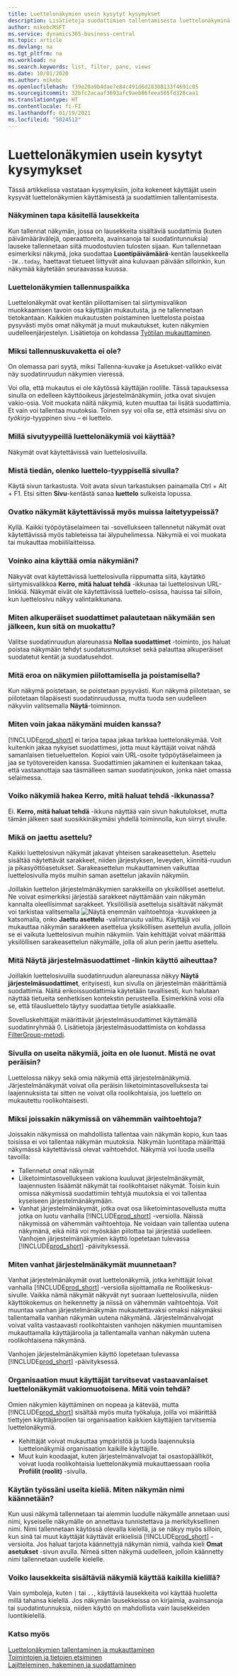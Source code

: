 ```yaml
---
title: Luettelonäkymien usein kysytyt kysymykset
description: Lisätietoja suodattimien tallentamisesta luettelonäkyminä.
author: mikebcMSFT
ms.service: dynamics365-business-central
ms.topic: article
ms.devlang: na
ms.tgt_pltfrm: na
ms.workload: na
ms.search.keywords: list, filter, pane, views
ms.date: 10/01/2020
ms.author: mikebc
ms.openlocfilehash: f39e20a9b4dae7e84c491d6d28308133f4691c05
ms.sourcegitcommit: 32bfc2acaaf3693afc9aeb86feea505fd328caa1
ms.translationtype: HT
ms.contentlocale: fi-FI
ms.lasthandoff: 01/19/2021
ms.locfileid: "5024512"
---
```

# <a name="list-views-faq"></a>Luettelonäkymien usein kysytyt kysymykset
Tässä artikkelissa vastataan kysymyksiin, joita kokeneet käyttäjät usein kysyvät luettelonäkymien käyttämisestä ja suodattimien tallentamisesta.  

### <a name="how-do-views-handle-expressions"></a>Näkyminen tapa käsitellä lausekkeita

Kun tallennat näkymän, jossa on lausekkeita sisältäviä suodattimia (kuten päivämäärävälejä, operaattoreita, avainsanoja tai suodatintunnuksia) lauseke tallennetaan siitä muodostuvien tulosten sijaan. Kun tallennetaan esimerkiksi näkymä, joka suodattaa **Luontipäivämäärä**-kentän lausekkeella `-1W..today`, haettavat tietueet liittyvät aina kuluvaan päivään silloinkin, kun näkymää käytetään seuraavassa kuussa.

### <a name="where-are-list-views-saved"></a>Luettelonäkymien tallennuspaikka

Luettelonäkymät ovat kentän piilottamisen tai siirtymisvalikon muokkaamisen tavoin osa käyttäjän mukautusta, ja ne tallennetaan tietokantaan. Kaikkien mukautusten poistaminen luettelosta poistaa pysyvästi myös omat näkymät ja muut mukautukset, kuten näkymien uudelleenjärjestelyn. Lisätietoja on kohdassa [Työtilan mukauttaminen](ui-personalization-user.md).

### <a name="why-dont-i-have-a-save-icon"></a><a name="save"></a>Miksi tallennuskuvaketta ei ole?

On olemassa pari syytä, miksi Tallenna-kuvake ja Asetukset-valikko eivät näy suodatinruudun näkymien vieressä.

Voi olla, että mukautus ei ole käytössä käyttäjän roolille. Tässä tapauksessa sinulla on edelleen käyttöoikeus järjestelmänäkymiin, jotka ovat sivujen vakio-osia. Voit muokata näitä näkymiä, kuten muuttaa tai lisätä suodattimia. Et vain voi tallentaa muutoksia. Toinen syy voi olla se, että etsimäsi sivu on *työkirja*-tyyppinen sivu – ei luettelo.

### <a name="on-which-page-types-can-i-use-list-views"></a>Millä sivutyypeillä luettelonäkymiä voi käyttää?

Näkymät ovat käytettävissä vain luettelosivuilla.

### <a name="how-do-i-know-whether-im-on-list-type-page"></a>Mistä tiedän, olenko luettelo-tyyppisellä sivulla?

Käytä sivun tarkastusta. Voit avata sivun tarkastuksen painamalla Ctrl + Alt + F1. Etsi sitten **Sivu**-kentästä sanaa **luettelo** sulkeista lopussa.

### <a name="are-views-also-available-on-other-form-factors"></a>Ovatko näkymät käytettävissä myös muissa laitetyypeissä?

Kyllä. Kaikki työpöytäselaimeen tai -sovellukseen tallennetut näkymät ovat käytettävissä myös tableteissa tai älypuhelimessa. Näkymiä ei voi muokata tai mukauttaa mobiililaitteissa.

### <a name="are-my-personal-views-always-accessible"></a>Voinko aina käyttää omia näkymiäni?

Näkyvät ovat käytettävissä luettelosivulla riippumatta siitä, käytätkö siirtymisvalikkoa **Kerro, mitä haluat tehdä** -ikkunaa tai luettelosivun URL-linkkiä. Näkymät eivät ole käytettävissä luettelo-osissa, hauissa tai silloin, kun luettelosivu näkyy valintaikkunana.

### <a name="how-do-i-return-a-view-to-its-original-filters-after-modifying-them"></a>Miten alkuperäiset suodattimet palautetaan näkymään sen jälkeen, kun sitä on muokattu?

Valitse suodatinruudun alareunassa **Nollaa suodattimet** -toiminto, jos haluat poistaa näkymään tehdyt suodatusmuutokset sekä palauttaa alkuperäiset suodatetut kentät ja suodatusehdot.

### <a name="what-is-the-difference-between-hiding-and-removing-views"></a>Mitä eroa on näkymien piilottamisella ja poistamisella?

Kun näkymä poistetaan, se poistetaan pysyvästi. Kun näkymä piilotetaan, se piilotetaan tilapäisesti suodatinruudussa, mutta tuoda sen uudelleen näkyviin valitsemalla **Näytä**-toiminnon.

### <a name="how-can-i-share-my-views-with-others"></a>Miten voin jakaa näkymäni muiden kanssa?

[!INCLUDE[prod_short](includes/prod_short.md)] ei tarjoa tapaa jakaa tarkkaa luettelonäkymää. Voit kuitenkin jakaa nykyiset suodattimesi, jotta muut käyttäjät voivat nähdä samanlaisen tietueluettelon. Kopioi vain URL-osoite työpöytäselaimeen ja jaa se työtovereiden kanssa. Suodattimien jakaminen ei kuitenkaan takaa, että vastaanottaja saa täsmälleen saman suodatinjoukon, jonka näet omassa selaimessa.

### <a name="can-i-search-for-views-in-the-tell-me-window"></a>Voiko näkymiä hakea Kerro, mitä haluat tehdä -ikkunassa?

Ei. **Kerro, mitä haluat tehdä** -ikkuna näyttää vain sivun hakutulokset, mutta tämän jälkeen saat suosikkinäkymäsi yhdellä toiminnolla, kun siirryt sivulle.

### <a name="what-is-shared-layout"></a>Mikä on jaettu asettelu?

Kaikki luettelosivun näkymät jakavat yhteisen sarakeasettelun. Asettelu sisältää näytettävät sarakkeet, niiden järjestyksen, leveyden, kiinnitä-ruudun ja pikasyöttöasetukset. Sarakeasettelun mukauttaminen vaikuttaa luettelosivulla myös muihin saman asettelun jakaviin näkymiin.

Joillakin luettelon järjestelmänäkymien sarakkeilla on yksikölliset asettelut. Ne voivat esimerkiksi järjestää sarakkeet näyttämään vain näkymän kannalta oleellisimmat sarakkeet. Yksilöllisiä asetteluja sisältävät näkymät voi tarkistaa valitsemalla ![Näytä enemmän vaihtoehtoja](media/show-more-options-icon.png "Näytä enemmän vaihtoehtoja") -kuvakkeen ja katsomalla, onko **Jaettu asettelu** -valintaruutu valittu. Käyttäjä voi mukauttaa näkymän sarakkeen asettelua yksiköllisen asettelun avulla, jolloin se ei vaikuta luettelosivun muihin näkymiin. Vain kehittäjät voivat määrittää yksilöllisen sarakeasettelun näkymälle, jolla oli alun perin jaettu asettelu.

### <a name="what-does-the-show-system-filters-link-do"></a>Mitä Näytä järjestelmäsuodattimet -linkin käyttö aiheuttaa?

Joillakin luettelosivuilla suodatinruudun alareunassa näkyy **Näytä järjestelmäsuodattimet**, erityisesti, kun sivulla on järjestelmän määrittämiä suodattimia. Näitä erikoissuodattimia käytetään tavallisesti, kun halutaan näyttää tietueita senhetkisen kontekstin perusteella. Esimerkkinä voisi olla se, että tilausluettelo täytyy suodattaa tietylle asiakkaalle.

Sovelluskehittäjät määrittävät järjestelmäsuodattimet käyttämällä suodatinryhmää 0. Lisätietoja järjestelmäsuodattimista on kohdassa [FilterGroup-metodi](/dynamics365/business-central/dev-itpro/developer/methods-auto/record/record-filtergroup-method).

### <a name="i-see-multiple-views-on-my-page-but-i-didnt-create-them-where-did-they-come-from"></a>Sivulla on useita näkymiä, joita en ole luonut. Mistä ne ovat peräisin?

Luettelossa näkyy sekä omia näkymiä että järjestelmänäkymiä. Järjestelmänäkymät voivat olla peräisin liiketoimintasovelluksesta tai laajennuksista tai sitten ne voivat olla roolikohtaisia, jos luettelo on mukautettu roolikohtaisesti.

### <a name="why-do-some-views-provide-fewer-options"></a>Miksi joissakin näkymissä on vähemmän vaihtoehtoja?

Joissakin näkymissä on mahdollista tallentaa vain näkymän kopio, kun taas toisissa ei voi tallentaa näkymän muutoksia. Näkymän luontitapa määrittää näkymässä käytettävissä olevat vaihtoehdot. Näkymiä voi luoda useilla tavoilla:

- Tallennetut omat näkymät
- Liiketoimintasovellukseen vakiona kuuluvat järjestelmänäkymät, laajennusten lisäämät näkymät tai roolikohtaiset näkymät. Toisin kuin omissa näkymissä suodattimiin tehtyjä muutoksia ei voi tallentaa kyseiseen järjestelmänäkymään.
- Vanhat järjestelmänäkymät, jotka ovat osa liiketoimintasovellusta mutta jotka on luotu vanhalla [!INCLUDE[prod_short](includes/prod_short.md)] -versiolla. Näissä näkymissä on vähemmän vaihtoehtoja. Ne voidaan vain tallentaa uutena näkymänä, eikä niitä voi myöskään piilottaa tai järjestää uudelleen. Vanhojen järjestelmänäkymien käyttö lopetetaan tulevassa [!INCLUDE[prod_short](includes/prod_short.md)] -päivityksessä.

### <a name="how-do-i-convert-legacy-system-views"></a>Miten vanhat järjestelmänäkymät muunnetaan?

Vanhat järjestelmänäkymät ovat luettelonäkymiä, jotka kehittäjät loivat vanhalla [!INCLUDE[prod_short](includes/prod_short.md)] -versiolla sijoittamalla ne Roolikeskus-sivulle. Vaikka nämä näkymät näkyvät nyt suoraan luettelosivulla, niiden käyttökokemus on heikennetty ja niissä on vähemmän vaihtoehtoja. Voit muuntaa vanhan järjestelmänäkymän mukautettavaksi omaksi näkymäksi tallentamalla vanhan näkymän uutena näkymänä. Järjestelmänvalvojat voivat valita vastaavasti roolikohtaisten vanhojen näkymien muuntamisen mukauttamalla käyttäjäroolia ja tallentamalla vanhan näkymän uutena roolikohtaisena näkymänä.

Vanhojen järjestelmänäkymien käyttö lopetetaan tulevassa [!INCLUDE[prod_short](includes/prod_short.md)] -päivityksessä.

### <a name="others-in-my-organization-need-similar-list-views-as-standard-what-can-i-do"></a>Organisaation muut käyttäjät tarvitsevat vastaavanlaiset luettelonäkymät vakiomuotoisena. Mitä voin tehdä?

Omien näkymien käyttäminen on nopeaa ja kätevää, mutta [!INCLUDE[prod_short](includes/prod_short.md)] sisältää myös muita työkaluja, joilla voi määrittää tiettyjen käyttäjäroolien tai organisaation kaikkien käyttäjien tarvitsemia luettelonäkymiä.
 - Kehittäjät voivat mukauttaa ympäristöä ja luoda laajennuksia luettelonäkymiä organisaation kaikille käyttäjille.
 - Muut kuin koodaajat, kuten järjestelmänvalvojat tai osastopäälliköt, voivat luoda roolikohtaisia luettelonäkymiä mukauttaessaan roolia **Profiilit (roolit)** -sivulla.

### <a name="i-work-with-multiple-languages-how-do-i-translate-the-name-of-the-view"></a>Käytän työssäni useita kieliä. Miten näkymän nimi käännetään?

Kun uusi näkymä tallennetaan tai aiemmin luodulle näkymälle annetaan uusi nimi, kyseiselle näkymälle on annettava tunnistettava ja merkityksellinen nimi. Nimi tallennetaan käytössä olevalla kielellä, ja se näkyy myös silloin, kun sinä tai muut käyttäjät käyttävät erikielisiä [!INCLUDE[prod_short](includes/prod_short.md)] -versioita. Jos haluat tarjota käännettyjä näkymän nimiä, vaihda kieli **Omat asetukset** -sivun avulla. Nimeä sitten näkymä uudelleen, jolloin käännetty nimi tallennetaan uudelle kielelle.

### <a name="do-views-with-expressions-work-in-all-languages"></a>Voiko lausekkeita sisältäviä näkymiä käyttää kaikilla kielillä?

Vain symboleja, kuten `|` tai `..`, käyttäviä lausekkeita voi käyttää huoletta millä tahansa kielellä. Jos näkymän lausekkeissa on kirjaimia, avainsanoja tai suodatintunnuksia, niiden käyttö on mahdollista vain lausekkeiden luontikielellä.

### <a name="see-also"></a>Katso myös

[Luettelonäkymien tallentaminen ja mukauttaminen](ui-views.md)  
[Toimintojen ja tietojen etsiminen](ui-search.md)  
[Lajitteleminen, hakeminen ja suodattaminen](ui-enter-criteria-filters.md)  
